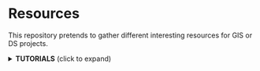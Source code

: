 # Resources
This repository pretends to gather different interesting resources for GIS or DS projects.

<details>
  <summary><b>TUTORIALS</b> (click to expand)</summary>

<!-- toc -->
| Nº  | Topic                   |Title                                    | 
| --: | :----------------------- |:----------------------------------------|
|   1 | Cartography |[How to make a beautiful map](https://medium.com/@borism/how-to-make-a-beautiful-map-6d6776a20a48)|

<!-- tocstop -->

</details>
